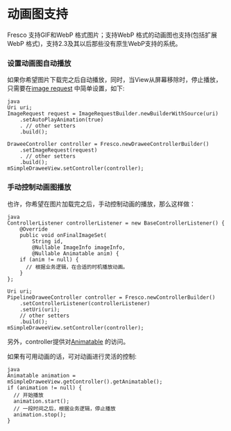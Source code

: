 # 动画图支持


Fresco 支持GIF和WebP 格式图片；支持WebP 格式的动画图也支持(包括扩展WebP 格式)，支持2.3及其以后那些没有原生WebP支持的系统。

### 设置动画图自动播放

如果你希望图片下载完之后自动播放，同时，当View从屏幕移除时，停止播放，只需要在[image request](image-requests.html) 中简单设置，如下:


```
java
Uri uri;
ImageRequest request = ImageRequestBuilder.newBuilderWithSource(uri)
    .setAutoPlayAnimation(true)
    . // other setters
    .build();
    
DraweeController controller = Fresco.newDraweeControllerBuilder()
    .setImageRequest(request)
    . // other setters
    .build();
mSimpleDraweeView.setController(controller);
```

### 手动控制动画图播放

也许，你希望在图片加载完之后，手动控制动画的播放，那么这样做：

```
java
ControllerListener controllerListener = new BaseControllerListener() {
    @Override
    public void onFinalImageSet(
        String id,
        @Nullable ImageInfo imageInfo,
        @Nullable Animatable anim) {
    if (anim != null) {
      // 根据业务逻辑，在合适的时机播放动画。
    }
};

Uri uri;
PipelineDraweeController controller = Fresco.newControllerBuilder()
    .setControllerListener(controllerListener)
    .setUri(uri);
    // other setters
    .build();
mSimpleDraweeView.setController(controller);
```

另外，controller提供对[Animatable](http://developer.android.com/reference/android/graphics/drawable/Animatable.html) 的访问。

如果有可用动画的话，可对动画进行灵活的控制:

```
java
Animatable animation = mSimpleDraweeView.getController().getAnimatable();
if (animation != null) {
  // 开始播放
  animation.start();
  // 一段时间之后，根据业务逻辑，停止播放
  animation.stop();
}
```

